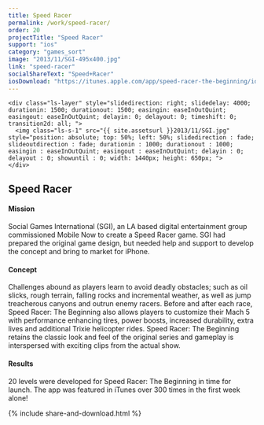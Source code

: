 ```yaml
---
title: Speed Racer
permalink: /work/speed-racer/
order: 20
projectTitle: "Speed Racer"
support: "ios"
category: "games_sort"
image: "2013/11/SGI-495x400.jpg"
link: "speed-racer"
socialShareText: "Speed+Racer"
iosDownload: "https://itunes.apple.com/app/speed-racer-the-beginning/id507046660?mt=8"
---
```

<div class="avia-layerslider solid_bottom_border">
  <div id="layerslider_1" class="ls-wp-container">

    <div class="ls-layer" style="slidedirection: right; slidedelay: 4000; durationin: 1500; durationout: 1500; easingin: easeInOutQuint; easingout: easeInOutQuint; delayin: 0; delayout: 0; timeshift: 0; transition2d: all; ">
      <img class="ls-s-1" src="{{ site.assetsurl }}2013/11/SGI.jpg" style="position: absolute; top: 50%; left: 50%; slidedirection : fade; slideoutdirection : fade; durationin : 1000; durationout : 1000; easingin : easeInOutQuint; easingout : easeInOutQuint; delayin : 0; delayout : 0; showuntil : 0; width: 1440px; height: 650px; ">
    </div>
  </div>
</div>

<div class="wrapper content project-detail" markdown="1">
  <h2 class="content-h2 with-bottom-line">Speed Racer</h2>

#### Mission

Social Games International (SGI), an LA based digital entertainment group commissioned Mobile Now to create a Speed Racer game. SGI had prepared the original game design, but needed help and support to develop the concept and bring to market for iPhone.

#### Concept

Challenges abound as players learn to avoid deadly obstacles; such as oil slicks, rough terrain, falling rocks and incremental weather, as well as jump treacherous canyons and outrun enemy racers. Before and after each race, Speed Racer: The Beginning also allows players to customize their Mach 5 with performance enhancing tires, power boosts, increased durability, extra lives and additional Trixie helicopter rides. Speed Racer: The Beginning retains the classic look and feel of the original series and gameplay is interspersed with exciting clips from the actual show.

#### Results

20 levels were developed for Speed Racer: The Beginning in time for launch. The app was featured in iTunes over 300 times in the first week alone!

</div>

{% include share-and-download.html %}

<script>
$(document).ready(function() {
  if (typeof $.fn.layerSlider == "undefined") {
    lsShowNotice('layerslider_1','jquery');
  }
  else if (typeof $.transit == "undefined" || typeof $.transit.modifiedForLayerSlider == "undefined") {
    lsShowNotice('layerslider_1', 'transit');
  }
  else
  {
    $("#layerslider_1").layerSlider({
      width : '1440px',
      height : '650px',
      responsive : true,
      responsiveUnder : 0,
      sublayerContainer : 0,
      autoStart : true,
      pauseOnHover : true,
      firstLayer : 1,
      animateFirstLayer : true,
      randomSlideshow : false,
      twoWaySlideshow : true,
      loops : 0,
      forceLoopNum : true,
      autoPlayVideos : true,
      autoPauseSlideshow : 'auto',
      youtubePreview : 'maxresdefault.jpg',
      keybNav : true,
      touchNav : true,
      skin : 'fullwidth',
      skinsPath : '../../css/LayerSlider/skins/',
      globalBGColor : 'transparent',
      navPrevNext : true,
      navStartStop : true,
      navButtons : true,
      hoverPrevNext : true,
      hoverBottomNav : false,
      showBarTimer : false,
      showCircleTimer : true,
      thumbnailNavigation : 'hover',
      tnWidth : 100,
      tnHeight : 60,
      tnContainerWidth : '60%',
      tnActiveOpacity : 35,
      tnInactiveOpacity : 100,
      imgPreload : true,
      yourLogo : false,
      yourLogoStyle : 'left: 10px; top: 10px;',
      yourLogoLink : false,
      yourLogoTarget : '_self',
      cbInit : function(element) { },
      cbStart : function(data) { },
      cbStop : function(data) { },
      cbPause : function(data) { },
      cbAnimStart : function(data) { },
      cbAnimStop : function(data) { },
      cbPrev : function(data) { },
      cbNext : function(data) { }
    });
  }
});
</script>

